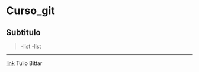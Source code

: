 # Curso_git
## Subtitulo
>-list
>-list

___
[link](https://sig.cefetmg.br/sigaa/verTelaLogin.do;jsessionid=2275119E8F75B24C44A5783CC36D5AD0.inst1)
Tulio Bittar
